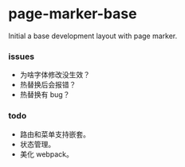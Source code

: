 # page-marker-base

Initial a base development layout with page marker.

### issues

- 为啥字体修改没生效？
- 热替换后会报错？
- 热替换有 bug？

### todo

- 路由和菜单支持嵌套。
- 状态管理。
- 美化 webpack。
